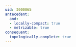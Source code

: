 ```yaml
---
uid: I000065
antecedent:
  and:
  - locally-compact: true
  - metrizable: true
consequent:
  topologically-complete: true
---
```

